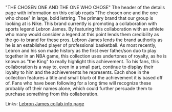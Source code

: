 "THE CHOSEN ONE AND THE ONE WHO CHOSE"
The header of the details page with information on this collab reads "The chosen one and the one who chose" in large, bold lettring. The primary brand that our group is looking at is Nike. This brand currently is promoting a collaboration with sports legend Lebron James. By featuring this collaboration with an athlete who many would consider a legend at this point lends them credibility as the go-to brand for these pros. Lebron James lends the brand authority as he is an established player of professional basketball. As most recently, Lebron and his son made history as the first ever father/son duo to play together in an NBA game, this collection uses undertones of royalty, as he is known as "the King" to really highlight this achievement. To his fans, this collaboration is a way to, even in a small part, continue to display their loyalty to him and the achievements he represents. Each shoe in the collection features a title and small blurb of the achievement it is based off of. Fans who have been following for a long time will recognize these probably off their names alone, which could further persuade them to purchase something from this collaboration. 





Links: <a href="https://www.nike.com/basketball/lebron-james/lebron-xxiii-the-chosen-one-and-the-one-who-chose?_gl=1*1ak9enp*_up*MQ..*_gs*MQ..&gclid=Cj0KCQjw9obIBhCAARIsAGHm1mQdh10iOlyZoBNHJXMLeZebiWixc8ESDvI1kVmclFWR4aIIajVzpAUaAlv-EALw_wcB&gclsrc=aw.ds&gbraid=0AAAAADy86kMTECUOy54xGkjo0hfFfFw2-">Lebron James collab info page</a>
